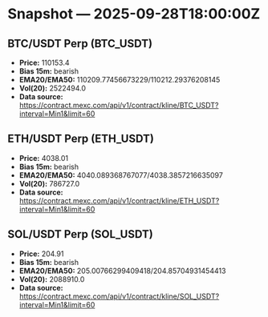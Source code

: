 # Snapshot — 2025-09-28T18:00:00Z

## BTC/USDT Perp (BTC_USDT)
- **Price:** 110153.4
- **Bias 15m:** bearish
- **EMA20/EMA50:** 110209.77456673229/110212.29376208145
- **Vol(20):** 2522494.0
- **Data source:** https://contract.mexc.com/api/v1/contract/kline/BTC_USDT?interval=Min1&limit=60

## ETH/USDT Perp (ETH_USDT)
- **Price:** 4038.01
- **Bias 15m:** bearish
- **EMA20/EMA50:** 4040.089368767077/4038.3857216635097
- **Vol(20):** 786727.0
- **Data source:** https://contract.mexc.com/api/v1/contract/kline/ETH_USDT?interval=Min1&limit=60

## SOL/USDT Perp (SOL_USDT)
- **Price:** 204.91
- **Bias 15m:** bearish
- **EMA20/EMA50:** 205.00766299409418/204.85704931454413
- **Vol(20):** 2088910.0
- **Data source:** https://contract.mexc.com/api/v1/contract/kline/SOL_USDT?interval=Min1&limit=60
